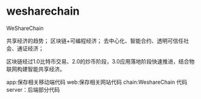 # wesharechain
WeShareChain

共享经济的趋势；
区块链+可编程经济；
去中心化、智能合约、透明可信任社会、通证经济；

区块链经过1.0比特币交易、2.0的炒币阶段，3.0应用落地阶段快速推进，结合物联网构建智能共享经济。

app:保存相关移动端代码
web:保存相关网站代码
chain:WeshareChain 代码
server：后端部分代码
